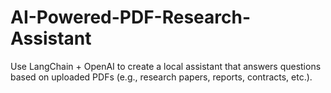 # AI-Powered-PDF-Research-Assistant
Use LangChain + OpenAI to create a local assistant that answers questions based on uploaded PDFs (e.g., research papers, reports, contracts, etc.).
